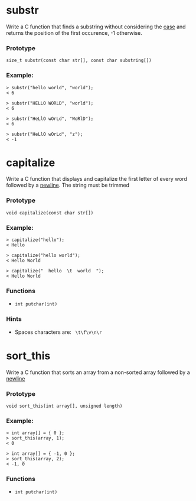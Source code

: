 # substr
Write a C function that finds a substring without considering the [case](https://en.wikipedia.org/wiki/Letter_case) and returns the position of the first occurence, -1 otherwise.

### Prototype
`size_t substr(const char str[], const char substring[])`

### Example:
```
> substr("hello world", "world");
< 6

> substr("HELLO WORLD", "world");
< 6

> substr("HeLlO wOrLd", "WoRlD");
< 6

> substr("HeLlO wOrLd", "z");
< -1
```


# capitalize
Write a C function that displays and capitalize the first letter of every word followed by a [newline](https://en.wikipedia.org/wiki/Newline). The string must be trimmed

### Prototype
`void capitalize(const char str[])`

### Example:
```
> capitalize("hello");
< Hello

> capitalize("hello world");
< Hello World

> capitalize("  hello  \t  world  ");
< Hello World
```

### Functions
* `int putchar(int)`

### Hints
* Spaces characters are: ` \t\f\v\n\r`


# sort_this
Write a C function that sorts an array from a non-sorted array followed by a [newline](https://en.wikipedia.org/wiki/Newline)

### Prototype
`void sort_this(int array[], unsigned length)`

### Example:
```
> int array[] = { 0 };
> sort_this(array, 1);
< 0

> int array[] = { -1, 0 };
> sort_this(array, 2);
< -1, 0
```

### Functions
* `int putchar(int)`
